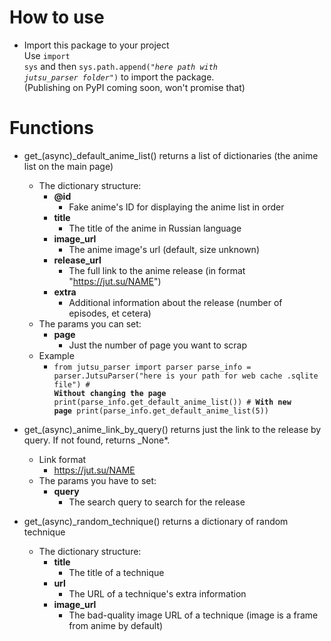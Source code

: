 # How to use

- Import this package to your project<br />
  Use
  <code>import sys</code>
  and then
  <code>sys.path.append("_here path with jutsu_parser folder_")</code> to import the package.<br />
  (Publishing on PyPI coming soon, won't promise that)

# Functions

- get_(async)_default_anime_list() returns a list of dictionaries (the anime list on the main page)

  - The dictionary structure:
    - **@id**
      - Fake anime's ID for displaying the anime list in order
    - **title**
      - The title of the anime in Russian language
    - **image_url**
      - The anime image's url (default, size unknown)
    - **release_url**
      - The full link to the anime release (in format "https://jut.su/NAME")
    - **extra**
      - Additional information about the release (number of episodes, et cetera)
  - The params you can set:
    - **page**
      - Just the number of page you want to scrap
  - Example
    - <code>from jutsu_parser import parser
      parse_info = parser.JutsuParser("here is your path for web cache .sqlite file")
      \# **Without changing the page**
      print(parse_info.get_default_anime_list())
      \# **With new page**
      print(parse_info.get_default_anime_list(5))</code>

- get_(async)_anime_link_by_query() returns just the link to the release by query. If not found, returns \_None\*.

  - Link format
    - https://jut.su/NAME
  - The params you have to set:
    - **query**
      - The search query to search for the release

- get_(async)_random_technique() returns a dictionary of random technique
  - The dictionary structure:
    - **title**
      - The title of a technique
    - **url**
      - The URL of a technique's extra information
    - **image_url**
      - The bad-quality image URL of a technique (image is a frame from anime by default)

